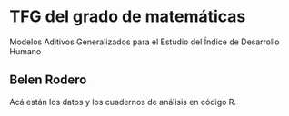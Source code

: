 # TFG del grado de matemáticas
Modelos Aditivos Generalizados para el Estudio del Índice de Desarrollo Humano
## Belen Rodero

Acá están los datos y los cuadernos de análisis en código R.
